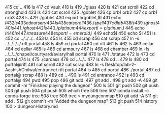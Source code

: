   415  cd ..
  416  ls
  417  cd vault
  418  ls
  419  ./glass
  420  ls
  421  cat scroll
  422  cd stronghold
  423  ls
  424  cat scroll
  425  ./goblet
  426  cp orb1 orb2
  427  cp orb1 orb3
  428  ls
  429  ./goblet
  430  export I=goblet,$I
  431  echo $I
  432  ls
  433  cd nursery
  434  ls
  435  cat scroll
  436  ./spell
  437  cd lab
  438  ls
  439  ./ghost
  440  ls
  441  ./ghost
  442  ls
  443  ./platinum
  444  export I=platinum,$I
  445  echo $I
  446  ls
  447  ./treasure
  448  export I=emerald,$I
  449  echo$I
  450  echo $I
  451  ls
  452  cd ../../../..
  453  la
  454  ls
  455  cd scrap
  456  cat scrap
  457   ln -s ../../../../.rift portal
  458  ls
  459  cd portal
  460  cd rift
  461  ls
  462  ls
  463  cellar
  464  cd cellar
  465  ls
  466  cd armoury
  467  ls
  468  cd chamber
  469  ln -fs ../../../chapel/courtyard/aviary/hall portal
  470  ls
  471  ./statue
  472  ls
  473  cd portal
  474  ls
  475  ./carcass
  476  cd ../../..
  477  ls
  478  cd ..
  479  ls
  480  cd portal@rift
  481  cat scroll
  482  cat scrap
  483  ln -s Desktop/lab-2-AashishChilwal/entrance/.rift portal
  484  ls
  485  cd portal
  486  ./portal
  487  cd portal@ scrap
  488  ls
  489  cd ..
  490  ls
  491  cd entrance
  492  ls
  493  cd portal@
  494  pwd
  495  pop
  496  git add.
  497  git add . 
  498  git add -A
  499  git commit -m "Finished playing the dungeon"
  500  ls
  501  git push
  502  git push
  503  git push
  504  git push
  505  which tree
  506  tree
  507  conda install -c conda-forge tree
  508  tree
  509  tree > mydungeonmap
  510  git add -A
  511  git add .
  512  git commit -m "Added the dungeon map"
  513  git push
  514  history 100 > dungeonHistory.md
